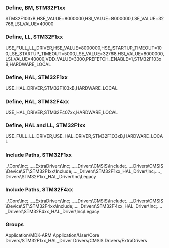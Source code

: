 
### Define, BM, STM32F1xx
STM32F103xB,HSE_VALUE=8000000,HSI_VALUE=8000000,LSE_VALUE=32768,LSI_VALUE=40000

### Define, LL, STM32F1xx
USE_FULL_LL_DRIVER,HSE_VALUE=8000000,HSE_STARTUP_TIMEOUT=100,LSE_STARTUP_TIMEOUT=5000,LSE_VALUE=32768,HSI_VALUE=8000000,LSI_VALUE=40000,VDD_VALUE=3300,PREFETCH_ENABLE=1,STM32F103xB,HARDWARE_LOCAL

### Define, HAL, STM32F1xx
USE_HAL_DRIVER,STM32F103xB,HARDWARE_LOCAL

### Define, HAL, STM32F4xx
USE_HAL_DRIVER,STM32F407xx,HARDWARE_LOCAL

### Define, HAL and LL, STM32F1xx
USE_FULL_LL_DRIVER,USE_HAL_DRIVER,STM32F103xB,HARDWARE_LOCAL

### Include Paths, STM32F1xx
..\Core\Inc;..\..\_ExtraDrivers\Inc;..\..\_Drivers\CMSIS\Include;..\..\_Drivers\CMSIS\Device\ST\STM32F1xx\Include;..\..\_Drivers\STM32F1xx_HAL_Driver\Inc;..\..\_Drivers\STM32F1xx_HAL_Driver\Inc\Legacy

### Include Paths, STM32F4xx
..\Core\Inc;..\..\_ExtraDrivers\Inc;..\..\_Drivers\CMSIS\Include;..\..\_Drivers\CMSIS\Device\ST\STM32F4xx\Include;..\..\_Drivers\STM32F4xx_HAL_Driver\Inc;..\..\_Drivers\STM32F4xx_HAL_Driver\Inc\Legacy

### Groups
Application/MDK-ARM
Application/User/Core
Drivers/STM32F1xx_HAL_Driver
Drivers/CMSIS
Drivers/ExtraDrivers



